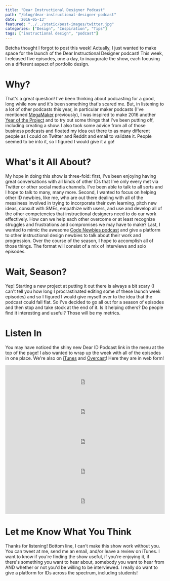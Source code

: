 ```yaml
---
title: "Dear Instructional Designer Podcast"
path: "/blog/dear-instructional-designer-podcast"
date: '2016-05-13'
featured: "../../static/post-images/twitter.jpg"
categories: ["Design", "Inspiration", "Tips"]
tags: ["instructional design", "podcast"]
---
```


Betcha thought I forgot to post this week! Actually, I just wanted to make space for the launch of the Dear Instructional Designer podcast! This week, I released five episodes, one a day, to inaugurate the show, each focusing on a different aspect of portfolio design.

# Why?

That's a great question! I've been thinking about podcasting for a good, long while now and it's been something that's scared me. But, in listening to a lot of other podcasts this year, in particular maker podcasts (I've mentioned [MegaMaker](http://megamaker.co/) previously), I was inspired to make 2016 another [Year of the Project](/blog/consistency-key-to-creativity/) and to try out some things that I've been putting off, including creating a show. I also took some advice from all of those business podcasts and floated my idea out there to as many different people as I could on Twitter and Reddit and email to validate it. People seemed to be into it, so I figured I would give it a go!

# What's it All About?

My hope in doing this show is three-fold: first, I've been enjoying having great conversations with all kinds of other IDs that I've only every met via Twitter or other social media channels. I've been able to talk to all sorts and I hope to talk to many, many more. Second, I wanted to focus on helping other ID newbies, like me, who are out there dealing with all of the messiness involved in trying to incorporate their own learning, pitch new ideas, consult with SMEs, empathize with users, and use and develop all of the other competencies that instructional designers need to do our work effectively. How can we help each other overcome or at least recognize struggles and frustrations and compromises we may have to make? Last, I wanted to mimic the awesome [Code Newbies podcast](http://www.codenewbie.org/podcast) and give a platform to other instructional design newbies to talk about their work and progression. Over the course of the season, I hope to accomplish all of those things. The format will consist of a mix of interviews and solo episodes.

# Wait, Season?

Yep! Starting a new project at putting it out there is always a bit scary (I can't tell you how long I procrastinated editing some of these launch week episodes) and so I figured I would give myself over to the idea that the podcast could fall flat. So I've decided to go all out for a season of episodes and then stop and take stock at the end of it. Is it helping others? Do people find it interesting and useful? Those will be my metrics.

# Listen In

You may have noticed the shiny new Dear ID Podcast link in the menu at the top of the page! I also wanted to wrap up the week with all of the episodes in one place. We're also on [iTunes](https://itunes.apple.com/us/podcast/dear-instructional-designer/id1111995456?mt=2) and [Overcast](https://overcast.fm/itunes1111995456/dear-instructional-designer)! Here they are in web form!

<iframe src="https://simplecast.com/e/37268?style=medium-light" width="100%" height="94px" frameborder="0" scrolling="no" seamless=""></iframe>

<iframe src="https://simplecast.com/e/37269?style=medium-light" width="100%" height="94px" frameborder="0" scrolling="no" seamless=""></iframe>

<iframe src="https://simplecast.com/e/37271?style=medium-light" width="100%" height="94px" frameborder="0" scrolling="no" seamless=""></iframe>

<iframe src="https://simplecast.com/e/37275?style=medium-light" width="100%" height="94px" frameborder="0" scrolling="no" seamless=""></iframe>

<iframe src="https://simplecast.com/e/37277?style=medium-light" width="100%" height="94px" frameborder="0" scrolling="no" seamless=""></iframe>

# Let me Know What You Think

Thanks for listening! Bottom line, I can't make this show work without you. You can tweet at me, send me an email, and/or leave a review on iTunes. I want to know if you're finding the show useful, if you're enjoying it, if there's something you want to hear about, somebody you want to hear from AND whether or not you'd be willing to be interviewed. I really do want to give a platform for IDs across the spectrum, including students!

